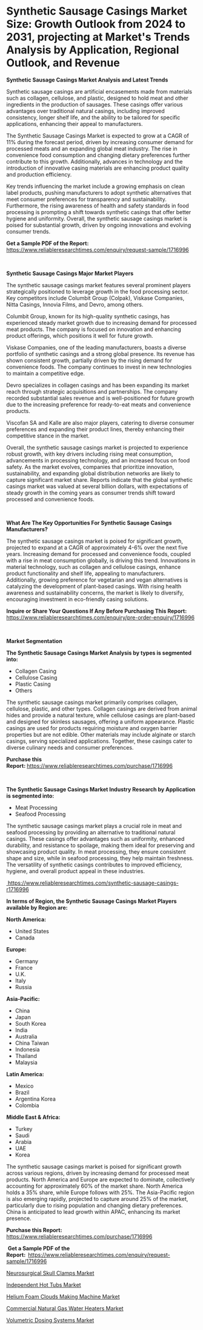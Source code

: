 <p><h1>Synthetic Sausage Casings Market Size: Growth Outlook from 2024 to 2031, projecting at Market's Trends Analysis by Application, Regional Outlook, and Revenue</h1></p><p><strong>Synthetic Sausage Casings Market Analysis and Latest Trends</strong></p>
<p><p>Synthetic sausage casings are artificial encasements made from materials such as collagen, cellulose, and plastic, designed to hold meat and other ingredients in the production of sausages. These casings offer various advantages over traditional natural casings, including improved consistency, longer shelf life, and the ability to be tailored for specific applications, enhancing their appeal to manufacturers.</p><p>The Synthetic Sausage Casings Market is expected to grow at a CAGR of 11% during the forecast period, driven by increasing consumer demand for processed meats and an expanding global meat industry. The rise in convenience food consumption and changing dietary preferences further contribute to this growth. Additionally, advances in technology and the introduction of innovative casing materials are enhancing product quality and production efficiency.</p><p>Key trends influencing the market include a growing emphasis on clean label products, pushing manufacturers to adopt synthetic alternatives that meet consumer preferences for transparency and sustainability. Furthermore, the rising awareness of health and safety standards in food processing is prompting a shift towards synthetic casings that offer better hygiene and uniformity. Overall, the synthetic sausage casings market is poised for substantial growth, driven by ongoing innovations and evolving consumer trends.</p></p>
<p><strong>Get a Sample PDF of the Report:&nbsp;</strong> <a href="https://www.reliableresearchtimes.com/enquiry/request-sample/1716996?utm_campaign=1455&utm_medium=2&utm_source=Github&utm_content=ia&utm_term=10102024&utm_id=synthetic-sausage-casings">https://www.reliableresearchtimes.com/enquiry/request-sample/1716996</a></p>
<p>&nbsp;</p>
<p><strong>Synthetic Sausage Casings Major Market Players</strong></p>
<p><p>The synthetic sausage casings market features several prominent players strategically positioned to leverage growth in the food processing sector. Key competitors include Columbit Group (Colpak), Viskase Companies, Nitta Casings, Innovia Films, and Devro, among others. </p><p>Columbit Group, known for its high-quality synthetic casings, has experienced steady market growth due to increasing demand for processed meat products. The company is focused on innovation and enhancing product offerings, which positions it well for future growth.</p><p>Viskase Companies, one of the leading manufacturers, boasts a diverse portfolio of synthetic casings and a strong global presence. Its revenue has shown consistent growth, partially driven by the rising demand for convenience foods. The company continues to invest in new technologies to maintain a competitive edge.</p><p>Devro specializes in collagen casings and has been expanding its market reach through strategic acquisitions and partnerships. The company recorded substantial sales revenue and is well-positioned for future growth due to the increasing preference for ready-to-eat meats and convenience products.</p><p>Viscofan SA and Kalle are also major players, catering to diverse consumer preferences and expanding their product lines, thereby enhancing their competitive stance in the market.</p><p>Overall, the synthetic sausage casings market is projected to experience robust growth, with key drivers including rising meat consumption, advancements in processing technology, and an increased focus on food safety. As the market evolves, companies that prioritize innovation, sustainability, and expanding global distribution networks are likely to capture significant market share. Reports indicate that the global synthetic casings market was valued at several billion dollars, with expectations of steady growth in the coming years as consumer trends shift toward processed and convenience foods.</p></p>
<p>&nbsp;</p>
<p><strong>What Are The Key Opportunities For Synthetic Sausage Casings Manufacturers?</strong></p>
<p><p>The synthetic sausage casings market is poised for significant growth, projected to expand at a CAGR of approximately 4-6% over the next five years. Increasing demand for processed and convenience foods, coupled with a rise in meat consumption globally, is driving this trend. Innovations in material technology, such as collagen and cellulose casings, enhance product functionality and shelf life, appealing to manufacturers. Additionally, growing preference for vegetarian and vegan alternatives is catalyzing the development of plant-based casings. With rising health awareness and sustainability concerns, the market is likely to diversify, encouraging investment in eco-friendly casing solutions.</p></p>
<p><strong>Inquire or Share Your Questions If Any Before Purchasing This Report:</strong> <a href="https://www.reliableresearchtimes.com/enquiry/pre-order-enquiry/1716996?utm_campaign=1455&utm_medium=2&utm_source=Github&utm_content=ia&utm_term=10102024&utm_id=synthetic-sausage-casings">https://www.reliableresearchtimes.com/enquiry/pre-order-enquiry/1716996</a></p>
<p>&nbsp;</p>
<p><strong>Market Segmentation</strong></p>
<p><strong>The Synthetic Sausage Casings Market Analysis by types is segmented into:</strong></p>
<p><ul><li>Collagen Casing</li><li>Cellulose Casing</li><li>Plastic Casing</li><li>Others</li></ul></p>
<p><p>The synthetic sausage casings market primarily comprises collagen, cellulose, plastic, and other types. Collagen casings are derived from animal hides and provide a natural texture, while cellulose casings are plant-based and designed for skinless sausages, offering a uniform appearance. Plastic casings are used for products requiring moisture and oxygen barrier properties but are not edible. Other materials may include alginate or starch casings, serving specialized applications. Together, these casings cater to diverse culinary needs and consumer preferences.</p></p>
<p><strong>Purchase this Report:&nbsp;</strong><a href="https://www.reliableresearchtimes.com/purchase/1716996?utm_campaign=1455&utm_medium=2&utm_source=Github&utm_content=ia&utm_term=10102024&utm_id=synthetic-sausage-casings">https://www.reliableresearchtimes.com/purchase/1716996</a></p>
<p>&nbsp;</p>
<p><strong>The Synthetic Sausage Casings Market Industry Research by Application is segmented into:</strong></p>
<p><ul><li>Meat Processing</li><li>Seafood Processing</li></ul></p>
<p><p>The synthetic sausage casings market plays a crucial role in meat and seafood processing by providing an alternative to traditional natural casings. These casings offer advantages such as uniformity, enhanced durability, and resistance to spoilage, making them ideal for preserving and showcasing product quality. In meat processing, they ensure consistent shape and size, while in seafood processing, they help maintain freshness. The versatility of synthetic casings contributes to improved efficiency, hygiene, and overall product appeal in these industries.</p></p>
<p><a href="https://www.reliableresearchtimes.com/synthetic-sausage-casings-r1716996?utm_campaign=1455&utm_medium=2&utm_source=Github&utm_content=ia&utm_term=10102024&utm_id=synthetic-sausage-casings">&nbsp;https://www.reliableresearchtimes.com/synthetic-sausage-casings-r1716996</a></p>
<p><strong>In terms of Region, the Synthetic Sausage Casings Market Players available by Region are:</strong></p>
<p>
    <p> <strong> North America: </strong>
        <ul>
            <li>United States</li>
            <li>Canada</li>
        </ul>
        </p> 
    <p> <strong> Europe: </strong>
        <ul>
            <li>Germany</li>
            <li>France</li>
            <li>U.K.</li>
            <li>Italy</li>
            <li>Russia</li>
        </ul>
        </p> 
    <p> <strong> Asia-Pacific: </strong>
        <ul>
            <li>China</li>
            <li>Japan</li>
            <li>South Korea</li>
            <li>India</li>
            <li>Australia</li>
            <li>China Taiwan</li>
            <li>Indonesia</li>
            <li>Thailand</li>
            <li>Malaysia</li>
        </ul>
        </p> 
    <p> <strong> Latin America: </strong>
        <ul>
            <li>Mexico</li>
            <li>Brazil</li>
            <li>Argentina Korea</li>
            <li>Colombia</li>
        </ul>
        </p> 
    <p> <strong> Middle East & Africa: </strong>
        <ul>
            <li>Turkey</li>
            <li>Saudi</li>
            <li>Arabia</li>
            <li>UAE</li>
            <li>Korea</li>
        </ul>
    </p>
    </p>
<p><p>The synthetic sausage casings market is poised for significant growth across various regions, driven by increasing demand for processed meat products. North America and Europe are expected to dominate, collectively accounting for approximately 60% of the market share. North America holds a 35% share, while Europe follows with 25%. The Asia-Pacific region is also emerging rapidly, projected to capture around 25% of the market, particularly due to rising population and changing dietary preferences. China is anticipated to lead growth within APAC, enhancing its market presence.</p></p>
<p><strong>Purchase this Report: </strong><a href="https://www.reliableresearchtimes.com/purchase/1716996?utm_campaign=1455&utm_medium=2&utm_source=Github&utm_content=ia&utm_term=10102024&utm_id=synthetic-sausage-casings">https://www.reliableresearchtimes.com/purchase/1716996</a></p>
<p>&nbsp;<strong>Get a Sample PDF of the Report:&nbsp;&nbsp;</strong><a href="https://www.reliableresearchtimes.com/enquiry/request-sample/1716996?utm_campaign=1455&utm_medium=2&utm_source=Github&utm_content=ia&utm_term=10102024&utm_id=synthetic-sausage-casings">https://www.reliableresearchtimes.com/enquiry/request-sample/1716996</a></p>
<p><strong></strong></p>
<p><p><a href="https://www.linkedin.com/pulse/exploring-neurosurgical-skull-clamps-market-dynamics-revenue-bnome?utm_campaign=1455&utm_medium=2&utm_source=Github&utm_content=ia&utm_term=10102024&utm_id=synthetic-sausage-casings">Neurosurgical Skull Clamps Market</a></p><p><a href="https://www.linkedin.com/pulse/insights-independent-hot-tubs-market-size-which-expanding-zqrgf?utm_campaign=1455&utm_medium=2&utm_source=Github&utm_content=ia&utm_term=10102024&utm_id=synthetic-sausage-casings">Independent Hot Tubs Market</a></p><p><a href="https://www.linkedin.com/pulse/how-regions-adapting-helium-foam-clouds-making-machine-gclxe?utm_campaign=1455&utm_medium=2&utm_source=Github&utm_content=ia&utm_term=10102024&utm_id=synthetic-sausage-casings">Helium Foam Clouds Making Machine Market</a></p><p><a href="https://www.linkedin.com/pulse/global-commercial-natural-gas-water-heaters-market-product-kakrf?utm_campaign=1455&utm_medium=2&utm_source=Github&utm_content=ia&utm_term=10102024&utm_id=synthetic-sausage-casings">Commercial Natural Gas Water Heaters Market</a></p><p><a href="https://www.linkedin.com/pulse/volumetric-dosing-systems-market-size-segmentation-trends-jbjhc?utm_campaign=1455&utm_medium=2&utm_source=Github&utm_content=ia&utm_term=10102024&utm_id=synthetic-sausage-casings">Volumetric Dosing Systems Market</a></p></p>